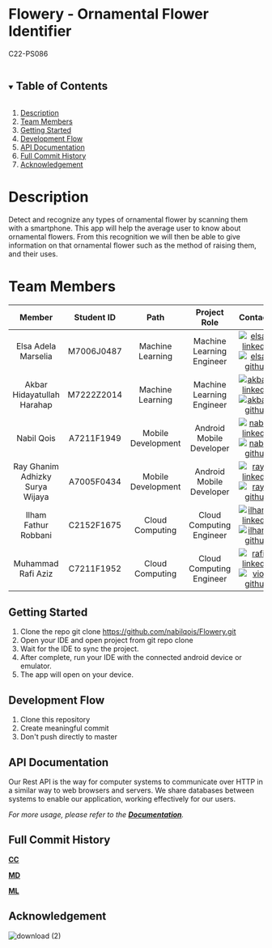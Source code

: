 # Flowery - Ornamental Flower Identifier
 C22-PS086

<!-- TABLE OF CONTENTS -->
<details open="open">
  <summary><h2 style="display: inline-block">Table of Contents</h2></summary>
  <ol>
    <li><a href="#description">Description</a></li>
    <li><a href="#team-members">Team Members</a></li>
    <li><a href="#getting-started">Getting Started</a></li>
    <li><a href="#development-flow">Development Flow</a></li>
    <li><a href="#api-documentation">API Documentation</a></li>
    <li><a href="#full-commit-history">Full Commit History</a></li>
    <li><a href="#acknowledgement">Acknowledgement</a></li>
  </ol>
</details>

# Description 
Detect and recognize any types of ornamental flower by scanning them with a smartphone. This app will help the average user to know about ornamental flowers. From this recognition we will then be able to give information on that ornamental flower such as the method of raising them, and their uses.

# Team Members

|         Member         | Student ID |        Path        |                Project Role                |                                                  Contacts                                                  |
| :--------------------: | :--------: | :----------------: | :----------------------------------------: | :--------------------------------------------------------------------------------------------------------: |
|   Elsa Adela Marselia    |  M7006J0487  |  Machine Learning  |         Machine Learning Engineer         |   [![elsa-linkedin][linkedin-shield]][elsa-linkedin-url][![elsa-github][github-shield]][elsa-github-url]  |
|   Akbar Hidayatullah Harahap   |  M7222Z2014  |  Machine Learning  |             Machine Learning Engineer              |     [![akbar-linkedin][linkedin-shield]][akbar-linkedin-url][![akbar-github][github-shield]][akbar-github-url]     |
|  Nabil Qois  |  A7211F1949  | Mobile Development |                  Android Mobile Developer                  | [![nabil-linkedin][linkedin-shield]][nabil-linkedin-url][![nabil-github][github-shield]][nabil-github-url] |
|     Ray Ghanim Adhizky Surya Wijaya      |   A7005F0434  |  Mobile Development   |                   Android Mobile Developer                     | [![ray-linkedin][linkedin-shield]][ray-linkedin-url][![ray-github][github-shield]][ray-github-url] |
| Ilham Fathur Robbani |  C2152F1675  |  Cloud Computing   |                   Cloud Computing Engineer                   |     [![ilham-linkedin][linkedin-shield]][ilham-linkedin-url][![ilham-github][github-shield]][ilham-github-url]     |
| Muhammad Rafi Aziz |  C7211F1952  |  Cloud Computing  |                   Cloud Computing Engineer                   |     [![rafi-linkedin][linkedin-shield]][rafi-linkedin-url][![vio-github][github-shield]][rafi-github-url]     |


## Getting Started

1. Clone the repo git clone https://github.com/nabilqois/Flowery.git
2. Open your IDE and open project from git repo clone
3. Wait for the IDE to sync the project.
4. After complete, run your IDE with the connected android device or emulator.
5. The app will open on your device.


## Development Flow

1. Clone this repository
2. Create meaningful commit
3. Don't push directly to master


## API Documentation

Our Rest API is the way for computer systems to communicate over HTTP in a similar way to web browsers and servers. We share databases between systems to enable our application, working effectively for our users.

_For more usage, please refer to the [**Documentation**](https://documenter.getpostman.com/view/19964579/Uz5CKdBc#intro)._


## Full Commit History

[**CC**](https://github.com/nabilqois/Flowery/commits/CC)

[**MD**](https://github.com/nabilqois/Flowery/commits/MD)

[**ML**](https://github.com/nabilqois/Flowery/commits/ML)


## Acknowledgement
![download (2)](https://user-images.githubusercontent.com/99316056/173269690-b8a90085-90aa-4209-b410-90afd4ed703d.png)

<!-- MARKDOWN LINKS & IMAGES -->
<!-- https://www.markdownguide.org/basic-syntax/#reference-style-links -->
<!-- LinkedIn Link -->

[linkedin-shield]: https://img.shields.io/badge/LinkedIn--blue?style=social&logo=Linkedin
[elsa-linkedin-url]: https://www.linkedin.com/in/elsa-adela-marselia-8b3648190/
[akbar-linkedin-url]: https://www.linkedin.com/in/akbar-harahap-51863917a/
[nabil-linkedin-url]: https://www.linkedin.com/in/nabilqois/
[ray-linkedin-url]: https://www.linkedin.com/in/rayghanim/
[ilham-linkedin-url]: https://www.linkedin.com/in/ilham-fathur-robbani-9ba084237/
[rafi-linkedin-url]: https://www.linkedin.com/in/muhammad-rafi-a-98aa8a11a/

<!-- Github Link -->

[github-shield]: https://img.shields.io/badge/GitHub--blue?style=social&logo=Github
[elsa-github-url]: https://github.com/elsaadela
[akbar-github-url]: https://github.com/Qhiba
[nabil-github-url]: https://github.com/nabilqois
[ray-github-url]: https://github.com/cytraark
[ilham-github-url]: https://github.com/fathurrobb
[rafi-github-url]: https://github.com/mraziz098